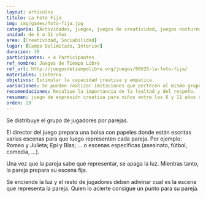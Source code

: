 ```yaml
---
layout: articulos
titulo: La Foto Fija
img: img/games/foto-fija.jpg
categoria: [Actividades, juegos, juegos de creatividad, juegos nocturnos, juegos para veladas]
unidad: de 6 a 11 años
area: [Creatividad, Sociabilidad]
lugar: [Campo Delimitado, Interior]
duracion: 30
participantes: + 4 Participantes
ref_nombre: Juegos de Tiempo Libre
ref_url: http://juegosdetiempolibre.org/juegos/00625-la-foto-fija/
materiales: Linterna.
objetivos: Estimular la capacidad creativa y empatica.
variaciones: Se pueden realizar imitaciones que pertecen al mismo grupo para aumentar la dificultad.
recomendaciones: Recalque la importancia de la lealtad y del respeto.
resumen: juego de expresión creativa para niños entre los 6 y 11 años que busca desarrollar y estimular la capacidad de creativa del participante dentro de un espiritu de cuerpo.
orden: 29
---
```

Se distribuye el grupo de jugadores por parejas.

El director del juego prepara una bolsa con papeles donde están escritas varias escenas para que luego representen cada pareja. Por ejemplo: Romeo y Julieta; Epi y Blas; … o escenas específicas (asesinato, fútbol, comedia, …).

Una vez que la pareja sabe qué representar, se apaga la luz. Mientras tanto, la pareja prepara su escena fija.

Se enciende la luz y el resto de jugadores deben adivinar cual es la escena que representa la pareja. Quien lo acierte consigue un punto para su pareja.
